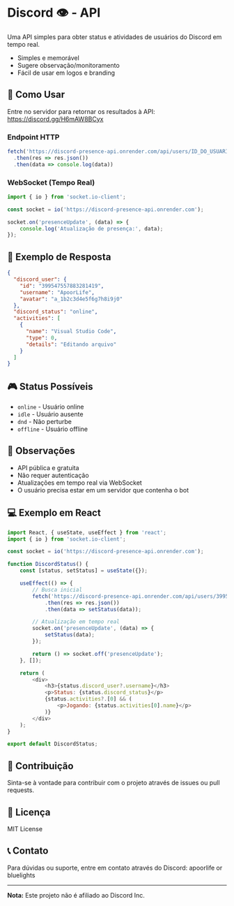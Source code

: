 # Discord 👁️ - API

Uma API simples para obter status e atividades de usuários do Discord em tempo real. 
- Simples e memorável
- Sugere observação/monitoramento
- Fácil de usar em logos e branding

## 🚀 Como Usar

Entre no servidor para retornar os resultados à API: https://discord.gg/H6mAW8BCyx

### Endpoint HTTP
```javascript
fetch('https://discord-presence-api.onrender.com/api/users/ID_DO_USUARIO')
  .then(res => res.json())
  .then(data => console.log(data))
```

### WebSocket (Tempo Real)
```javascript
import { io } from 'socket.io-client';

const socket = io('https://discord-presence-api.onrender.com');

socket.on('presenceUpdate', (data) => {
    console.log('Atualização de presença:', data);
});
```

## 📝 Exemplo de Resposta

```json
{
  "discord_user": {
    "id": "399547557883281419",
    "username": "ApoorLife",
    "avatar": "a_1b2c3d4e5f6g7h8i9j0"
  },
  "discord_status": "online",
  "activities": [
    {
      "name": "Visual Studio Code",
      "type": 0,
      "details": "Editando arquivo"
    }
  ]
}
```

## 🎮 Status Possíveis

- `online` - Usuário online
- `idle` - Usuário ausente
- `dnd` - Não perturbe
- `offline` - Usuário offline

## 📌 Observações

- API pública e gratuita
- Não requer autenticação
- Atualizações em tempo real via WebSocket
- O usuário precisa estar em um servidor que contenha o bot

## 💻 Exemplo em React

```javascript
import React, { useState, useEffect } from 'react';
import { io } from 'socket.io-client';

const socket = io('https://discord-presence-api.onrender.com');

function DiscordStatus() {
    const [status, setStatus] = useState({});

    useEffect(() => {
        // Busca inicial
        fetch('https://discord-presence-api.onrender.com/api/users/399547557883281419')
            .then(res => res.json())
            .then(data => setStatus(data));

        // Atualização em tempo real
        socket.on('presenceUpdate', (data) => {
            setStatus(data);
        });

        return () => socket.off('presenceUpdate');
    }, []);

    return (
        <div>
            <h3>{status.discord_user?.username}</h3>
            <p>Status: {status.discord_status}</p>
            {status.activities?.[0] && (
                <p>Jogando: {status.activities[0].name}</p>
            )}
        </div>
    );
}

export default DiscordStatus;
```

## 🤝 Contribuição

Sinta-se à vontade para contribuir com o projeto através de issues ou pull requests.

## 📄 Licença

MIT License

## 📞 Contato

Para dúvidas ou suporte, entre em contato através do Discord: apoorlife or bluelights

---

**Nota:** Este projeto não é afiliado ao Discord Inc.
